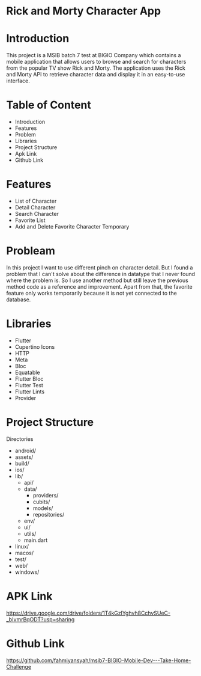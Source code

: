 # Rick and Morty Character App

# Introduction

This project is a MSIB batch 7 test at BIGIO Company which contains a mobile application that allows users to browse and search for characters from the popular TV show Rick and Morty. The application uses the Rick and Morty API to retrieve character data and display it in an easy-to-use interface.

# Table of Content

- Introduction
- Features
- Problem
- Libraries
- Project Structure
- Apk Link
- Github Link

# Features

- List of Character
- Detail Character
- Search Character
- Favorite List 
- Add and Delete Favorite Character Temporary

# Probleam

In this project I want to use different pinch on character detail. But I found a problem that I can't solve about the difference in datatype that I never found where the problem is. So I use another method but still leave the previous method code as a reference and improvement. Apart from that, the favorite feature only works temporarily because it is not yet connected to the database.

# Libraries

- Flutter
- Cupertino Icons
- HTTP
- Meta
- Bloc
- Equatable
- Flutter Bloc
- Flutter Test
- Flutter Lints
- Provider

# Project Structure

Directories

- android/
- assets/
- build/
- ios/
- lib/
  - api/
  - data/
    - providers/
    - cubits/
    - models/
    - repositories/
  - env/
  - ui/
  - utils/
  - main.dart
- linux/
- macos/
- test/
- web/
- windows/

# APK Link

https://drive.google.com/drive/folders/1T4kGzlYghvh8CchvSUeC-_bIvmrBqODT?usp=sharing

# Github Link

https://github.com/fahmiyansyah/msib7-BIGIO-Mobile-Dev---Take-Home-Challenge
